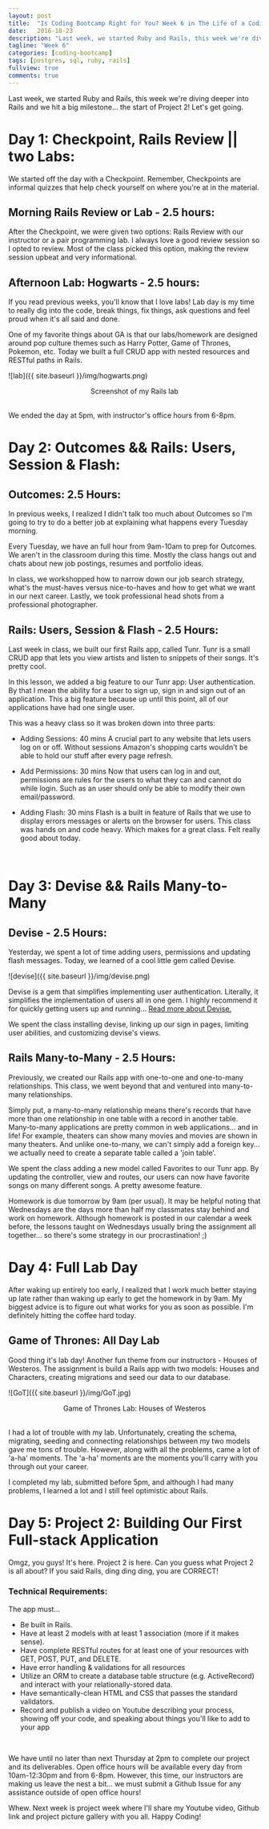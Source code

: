 ```yaml
---
layout: post
title:  "Is Coding Bootcamp Right for You? Week 6 in The Life of a Coding Bootcamper"
date:   2016-10-23
description: "Last week, we started Ruby and Rails, this week we're diving deeper into Rails and we hit a big milestone... the start of Project 2! Let's get going. Day 1: Checkpoint, Rails Review || two Labs: We started off the day with a Checkpoint. Remember, Checkpoints are informal quizzes that help check yourself on where you're at in the material."
tagline: "Week 6"
categories: [coding-bootcamp]
tags: [postgres, sql, ruby, rails]
fullview: true
comments: true
---
```


Last week, we started Ruby and Rails, this week we're diving deeper into Rails and we hit a big milestone... the start of Project 2! Let's get going.

# Day 1: Checkpoint, Rails Review || two Labs:
We started off the day with a Checkpoint. Remember, Checkpoints are informal quizzes that help check yourself on where you're at in the material.

## Morning Rails Review or Lab - 2.5 hours:
After the Checkpoint, we were given two options: Rails Review with our instructor or a pair programming lab. I always love a good review session so I opted to review. Most of the class picked this option, making the review session upbeat and very informational.

## Afternoon Lab: Hogwarts - 2.5 hours:
If you read previous weeks, you'll know that I love labs! Lab day is my time to really dig into the code, break things, fix things, ask questions and feel proud when it's all said and done.

One of my favorite things about GA is that our labs/homework are designed around pop culture themes such as Harry Potter, Game of Thrones, Pokemon, etc. Today we built a full CRUD app with nested resources and RESTful paths in Rails.


![lab]({{ site.baseurl }}/img/hogwarts.png)
 <center>Screenshot of my Rails lab</center>

 <br />

We ended the day at 5pm, with instructor's office hours from 6-8pm.

# Day 2: Outcomes && Rails: Users, Session & Flash:

## Outcomes: 2.5 Hours:
In previous weeks, I realized I didn't talk too much about Outcomes so I'm going to try to do a better job at explaining what happens every Tuesday morning.

Every Tuesday, we have an full hour from 9am-10am to prep for Outcomes. We aren't in the classroom during this time. Mostly the class hangs out and chats about new job postings, resumes and portfolio ideas.

In class, we workshopped how to narrow down our job search strategy, what's the must-haves versus nice-to-haves and how to get what we want in our next career. Lastly, we took professional head shots from a professional photographer.

## Rails: Users, Session & Flash - 2.5 Hours:
Last week in class, we built our first Rails app, called Tunr. Tunr is a small CRUD app that lets you view artists and listen to snippets of their songs. It's pretty cool.

In this lesson, we added a big feature to our Tunr app: User authentication. By that I mean the ability for a user to sign up, sign in and sign out of an application. This a big feature because up until this point, all of our applications have had one single user.

This was a heavy class so it was broken down into three parts:

* Adding Sessions: 40 mins
A crucial part to any website that lets users log on or off. Without sessions Amazon's shopping carts wouldn't be able to hold our stuff after every page refresh.

* Add Permissions: 30 mins
Now that users can log in and out, permissions are rules for the users to what they can and cannot do while login. Such as an user should only be able to modify their own email/password.

* Adding Flash: 30 mins
Flash is a built in feature of Rails that we use to display errors messages or alerts on the browser for users.
This class was hands on and code heavy. Which makes for a great class. Felt really good about today.

<br />

# Day 3: Devise && Rails Many-to-Many

## Devise - 2.5 Hours:
Yesterday, we spent a lot of time adding users, permissions and updating flash messages. Today, we learned of a cool little gem called Devise.

![devise]({{ site.baseurl }}/img/devise.png)

Devise is a gem that simplifies implementing user authentication. Literally, it simplifies the implementation of users all in one gem. I highly recommend it for quickly getting users up and running... [Read more about Devise.](https://github.com/plataformatec/devise)

We spent the class installing devise, linking up our sign in pages, limiting user abilities, and customizing devise's views.

## Rails Many-to-Many - 2.5 Hours:
Previously, we created our Rails app with one-to-one and one-to-many relationships. This class, we went beyond that and ventured into many-to-many relationships.

Simply put, a many-to-many relationship means there's records that have more than one relationship in one table with a record in another table. Many-to-many applications are pretty common in web applications... and in life! For example, theaters can show many movies and movies are shown in many theaters. And unlike one-to-many, we can't simply add a foreign key... we actually need to create a separate table called a 'join table'.

We spent the class adding a new model called Favorites to our Tunr app. By updating the controller, view and routes, our users can now have favorite songs on many different songs. A pretty awesome feature.

Homework is due tomorrow by 9am (per usual). It may be helpful noting that Wednesdays are the days more than half my classmates stay behind and work on homework. Although homework is posted in our calendar a week before, the lessons taught on Wednesdays usually bring the assignment all together... so there's some strategy in our procrastination! ;)

# Day 4: Full Lab Day
After waking up entirely too early, I realized that I work much better staying up late rather than waking up early to get the homework in by 9am. My biggest advice is to figure out what works for you as soon as possible. I'm definitely hitting the coffee hard today.

## Game of Thrones: All Day Lab
Good thing it's lab day! Another fun theme from our instructors - Houses of Westeros. The assignment is build a Rails app with two models: Houses and Characters, creating migrations and seed our data to our database.

![GoT]({{ site.baseurl }}/img/GoT.jpg)
 <center>Game of Thrones Lab: Houses of Westeros</center>

<br />

I had a lot of trouble with my lab. Unfortunately, creating the schema, migrating, seeding and connecting relationships between my two models gave me tons of trouble. However, along with all the problems, came a lot of 'a-ha' moments. The 'a-ha' moments are the moments you'll carry with you through out your career.

I completed my lab, submitted before 5pm, and although I had many problems, I learned a lot and I still feel optimistic about Rails.

# Day 5: Project 2: Building Our First Full-stack Application
Omgz, you guys! It's here. Project 2 is here. Can you guess what Project 2 is all about? If you said Rails, ding ding ding, you are CORRECT!

### Technical Requirements:
The app must...

* Be built in Rails.
* Have at least 2 models with at least 1 association (more if it makes sense).
* Have complete RESTful routes for at least one of your resources with GET, POST, PUT, and DELETE.
* Have error handling & validations for all resources
* Utilize an ORM to create a database table structure (e.g. ActiveRecord) and interact with your relationally-stored data.
* Have semantically-clean HTML and CSS that passes the standard validators.
* Record and publish a video on Youtube describing your process, showing off your code, and speaking about things you'll like to add to your app

<br />

We have until no later than next Thursday at 2pm to complete our project and its deliverables. Open office hours will be available every day from 10am-12:30pm and from 6-8pm. However, this time, our instructors are making us leave the nest a bit... we must submit a Github Issue for any assistance outside of open office hours!

Whew. Next week is project week where I'll share my Youtube video, Github link and project picture gallery with you all. Happy Coding!
